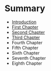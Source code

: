 # Summary

* [Introduction](README.md)
* [First Chapter](chapter1.md)
* [Second Chapter](second-chapter.md)
* [Third Chapter](third-chapter.md)
* Fourth Chapter
* Fifth Chapter
* Sixth Chapter
* Seventh Chapter
* Eighth Chapter

